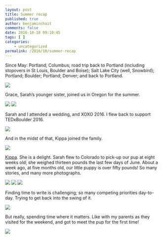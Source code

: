 ```yaml
---
layout: post
title: Summer recap
published: true
author: benjaminchait
comments: false
date: 2016-10-18 09:10:45
tags: [ ]
categories:
    - uncategorized
permalink: /2016/10/summer-recap
---
```

Since May: Portland; Columbus; road trip back to Portland (including stopovers in St Louis, Boulder and Boise); Salt Lake City (well, Snowbird); Portland; Boulder; Portland; Denver; and back to Portland.

![][2]

Grace, Sarah’s younger sister, joined us in Oregon for the summer.

![][3]
![][4]

Sarah and I attended a wedding, and XOXO 2016. I flew back to support TEDxBoulder 2016.

![][5]

And in the midst of that, Kippa joined the family.

![][6]

[Kippa][1]. She is a delight. Sarah flew to Colorado to pick-up our pup at eight weeks old; she weighed thirteen pounds the last few days of June. About a week ago, at five months old, our little puppy is over fifty pounds! So many stories, and many more photographs.

![][7]
![][8]
![][9]

Finding time to write is challenging; so many competing priorities day-to-day. Trying to get back into the swing of it.

![][10]

But really, spending time where it matters. Like with my parents as they visited for the weekend, and got to meet the pup for the first time!

![][11]

 [1]: https://instagram.com/kippapup
 [2]: /wp-content/uploads/2016/10/IMG_4566.jpg
 [3]: /wp-content/uploads/2016/10/IMG_4967.jpg
 [4]: /wp-content/uploads/2016/10/IMG_5117.jpg
 [5]: /wp-content/uploads/2016/10/IMG_9362.jpg
 [6]: /wp-content/uploads/2016/10/IMG_4925.jpg
 [7]: /wp-content/uploads/2016/10/IMG_5434.jpg
 [8]: /wp-content/uploads/2016/10/IMG_6164.jpg
 [9]: /wp-content/uploads/2016/10/IMG_7026.jpg
 [10]: /wp-content/uploads/2016/10/IMG_8101.jpg
 [11]: /wp-content/uploads/2016/10/IMG_0680.jpg